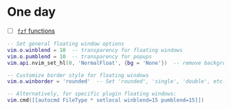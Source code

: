 # One day
- [ ] [`fzf` functions](https://github.com/junegunn/fzf/wiki/Examples-(vim))

```lua
-- Set general floating window options
vim.o.winblend = 10  -- transparency for floating windows
vim.o.pumblend = 10  -- transparency for popups
vim.api.nvim_set_hl(0, 'NormalFloat', {bg = 'None'})  -- remove background for floating windows

-- Customize border style for floating windows
vim.o.winborder = 'rounded'  -- Set 'rounded', 'single', 'double', etc.

-- Alternatively, for specific plugin floating windows:
vim.cmd([[autocmd FileType * setlocal winblend=15 pumblend=15]])
```
